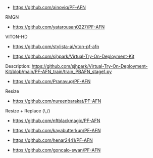 
* https://github.com/ainoviq/PF-AFN

RMGN

* https://github.com/yatarousan0227/PF-AFN

VITON-HD

* https://github.com/stylista-ai/vton-pf-afn

* https://github.com/sjhpark/Virtual-Try-On-Deployment-Kit

Description: https://github.com/sjhpark/Virtual-Try-On-Deployment-Kit/blob/main/PF-AFN_train/train_PBAFN_stage1.py

* https://github.com/Pranavug/PF-AFN

Resize

* https://github.com/nureenbarakat/PF-AFN

Resize + Replace (\\,/)

* https://github.com/nftblackmagic/PF-AFN

* https://github.com/kayabutterkun/PF-AFN

* https://github.com/henar2441/PF-AFN

* https://github.com/goncalo-swan/PF-AFN
